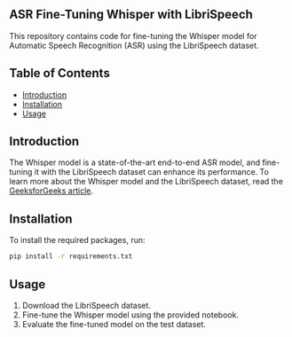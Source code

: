 ## ASR Fine-Tuning Whisper with LibriSpeech
This repository contains code for fine-tuning the Whisper model for Automatic Speech Recognition (ASR) using the LibriSpeech dataset.

## Table of Contents
- [Introduction](#introduction)
- [Installation](#installation)
- [Usage](#usage)

## Introduction
The Whisper model is a state-of-the-art end-to-end ASR model, and fine-tuning it with the LibriSpeech dataset can enhance its performance. To learn more about the Whisper model and the LibriSpeech dataset, read the [GeeksforGeeks article](https://www.geeksforgeeks.org/automatic-speech-recognition-using-whisper/).

## Installation
To install the required packages, run:
```bash
pip install -r requirements.txt
```

## Usage
1. Download the LibriSpeech dataset.
2. Fine-tune the Whisper model using the provided notebook.
3. Evaluate the fine-tuned model on the test dataset.

